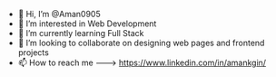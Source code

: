 - 👋 Hi, I’m @Aman0905
- 👀 I’m interested in Web Development 
- 🌱 I’m currently learning Full Stack
- 💞️ I’m looking to collaborate on designing web pages and frontend projects
- 📫 How to reach me ---> https://www.linkedin.com/in/amankgin/

<!---
Aman0905/Aman0905 is a ✨ special ✨ repository because its `README.md` (this file) appears on your GitHub profile.
You can click the Preview link to take a look at your changes.
--->
